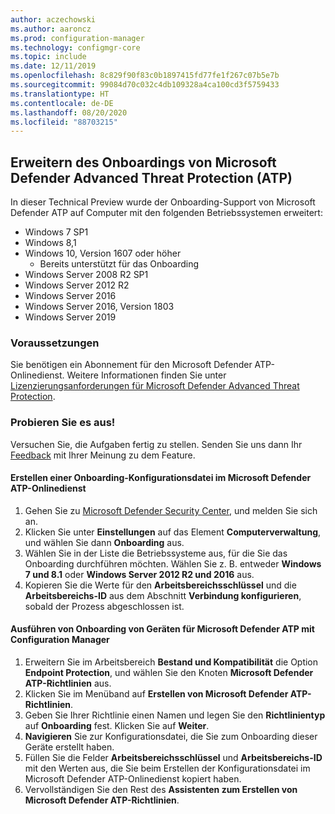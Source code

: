 ```yaml
---
author: aczechowski
ms.author: aaroncz
ms.prod: configuration-manager
ms.technology: configmgr-core
ms.topic: include
ms.date: 12/11/2019
ms.openlocfilehash: 8c829f90f83c0b1897415fd77fe1f267c07b5e7b
ms.sourcegitcommit: 99084d70c032c4db109328a4ca100cd3f5759433
ms.translationtype: HT
ms.contentlocale: de-DE
ms.lasthandoff: 08/20/2020
ms.locfileid: "88703215"
---
```

## <a name="expand-microsoft-defender-advanced-threat-protection-atp-onboarding"></a><a name="bkmk_atp"></a> Erweitern des Onboardings von Microsoft Defender Advanced Threat Protection (ATP)

In dieser Technical Preview wurde der Onboarding-Support von Microsoft Defender ATP auf Computer mit den folgenden Betriebssystemen erweitert:

- Windows 7 SP1
- Windows 8,1
- Windows 10, Version 1607 oder höher
   - Bereits unterstützt für das Onboarding
- Windows Server 2008 R2 SP1
- Windows Server 2012 R2
- Windows Server 2016
- Windows Server 2016, Version 1803
- Windows Server 2019

### <a name="prerequisites"></a>Voraussetzungen

 Sie benötigen ein Abonnement für den Microsoft Defender ATP-Onlinedienst. Weitere Informationen finden Sie unter [Lizenzierungsanforderungen für Microsoft Defender Advanced Threat Protection](/windows/security/threat-protection/microsoft-defender-atp/minimum-requirements#licensing-requirements).


### <a name="try-it-out"></a>Probieren Sie es aus!

Versuchen Sie, die Aufgaben fertig zu stellen. Senden Sie uns dann Ihr [Feedback](../../../../understand/find-help.md#product-feedback) mit Ihrer Meinung zu dem Feature.

#### <a name="create-an-onboarding-configuration-file-in-microsoft-defender-atp-online-service"></a>Erstellen einer Onboarding-Konfigurationsdatei im Microsoft Defender ATP-Onlinedienst

1. Gehen Sie zu [Microsoft Defender Security Center](https://securitycenter.windows.com/), und melden Sie sich an.
1. Klicken Sie unter **Einstellungen** auf das Element **Computerverwaltung**, und wählen Sie dann **Onboarding** aus.
1. Wählen Sie in der Liste die Betriebssysteme aus, für die Sie das Onboarding durchführen möchten. Wählen Sie z. B. entweder **Windows 7 und 8.1** oder **Windows Server 2012 R2 und 2016** aus.
1. Kopieren Sie die Werte für den **Arbeitsbereichsschlüssel** und die **Arbeitsbereichs-ID** aus dem Abschnitt **Verbindung konfigurieren**, sobald der Prozess abgeschlossen ist.

#### <a name="onboard-devices-for-microsoft-defender-atp-with-configuration-manager"></a>Ausführen von Onboarding von Geräten für Microsoft Defender ATP mit Configuration Manager

1. Erweitern Sie im Arbeitsbereich **Bestand und Kompatibilität** die Option **Endpoint Protection**, und wählen Sie den Knoten **Microsoft Defender ATP-Richtlinien** aus.
1. Klicken Sie im Menüband auf **Erstellen von Microsoft Defender ATP-Richtlinien**.
1. Geben Sie Ihrer Richtlinie einen Namen und legen Sie den **Richtlinientyp** auf **Onboarding** fest. Klicken Sie auf **Weiter**.
1. **Navigieren** Sie zur Konfigurationsdatei, die Sie zum Onboarding dieser Geräte erstellt haben.
1. Füllen Sie die Felder **Arbeitsbereichsschlüssel** und **Arbeitsbereichs-ID** mit den Werten aus, die Sie beim Erstellen der Konfigurationsdatei im Microsoft Defender ATP-Onlinedienst kopiert haben.
1. Vervollständigen Sie den Rest des **Assistenten zum Erstellen von Microsoft Defender ATP-Richtlinien**.
